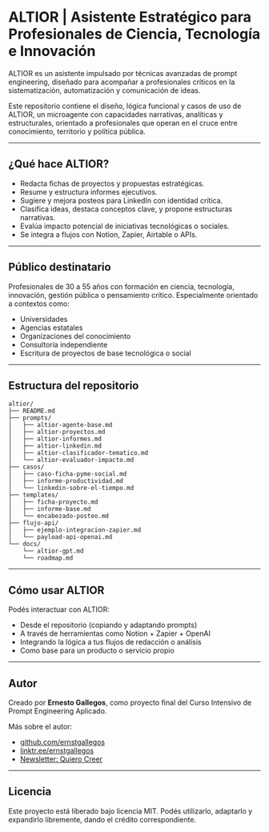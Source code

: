# ALTIOR | Asistente Estratégico para Profesionales de Ciencia, Tecnología e Innovación

ALTIOR es un asistente impulsado por técnicas avanzadas de prompt engineering, diseñado para acompañar a profesionales críticos en la sistematización, automatización y comunicación de ideas.

Este repositorio contiene el diseño, lógica funcional y casos de uso de ALTIOR, un microagente con capacidades narrativas, analíticas y estructurales, orientado a profesionales que operan en el cruce entre conocimiento, territorio y política pública.

---

## ¿Qué hace ALTIOR?

- Redacta fichas de proyectos y propuestas estratégicas.
- Resume y estructura informes ejecutivos.
- Sugiere y mejora posteos para LinkedIn con identidad crítica.
- Clasifica ideas, destaca conceptos clave, y propone estructuras narrativas.
- Evalúa impacto potencial de iniciativas tecnológicas o sociales.
- Se integra a flujos con Notion, Zapier, Airtable o APIs.

---

## Público destinatario

Profesionales de 30 a 55 años con formación en ciencia, tecnología, innovación, gestión pública o pensamiento crítico. Especialmente orientado a contextos como:

- Universidades
- Agencias estatales
- Organizaciones del conocimiento
- Consultoría independiente
- Escritura de proyectos de base tecnológica o social

---

## Estructura del repositorio

```
altior/
├── README.md
├── prompts/
│   ├── altior-agente-base.md
│   ├── altior-proyectos.md
│   ├── altior-informes.md
│   ├── altior-linkedin.md
│   ├── altior-clasificador-tematico.md
│   └── altior-evaluador-impacto.md
├── casos/
│   ├── caso-ficha-pyme-social.md
│   ├── informe-productividad.md
│   └── linkedin-sobre-el-tiempo.md
├── templates/
│   ├── ficha-proyecto.md
│   ├── informe-base.md
│   └── encabezado-posteo.md
├── flujo-api/
│   ├── ejemplo-integracion-zapier.md
│   └── payload-api-openai.md
└── docs/
    └── altior-gpt.md
    └── roadmap.md
```

---

## Cómo usar ALTIOR

Podés interactuar con ALTIOR:

- Desde el repositorio (copiando y adaptando prompts)
- A través de herramientas como Notion + Zapier + OpenAI
- Integrando la lógica a tus flujos de redacción o análisis
- Como base para un producto o servicio propio

---

## Autor

Creado por **Ernesto Gallegos**, como proyecto final del Curso Intensivo de Prompt Engineering Aplicado.

Más sobre el autor:
- [github.com/ernstgallegos](https://github.com/ernstgallegos)
- [linktr.ee/ernstgallegos](https://linktr.ee/ernstgallegos)
- [Newsletter: Quiero Creer](https://quierocreer.substack.com)

---

## Licencia

Este proyecto está liberado bajo licencia MIT. Podés utilizarlo, adaptarlo y expandirlo libremente, dando el crédito correspondiente.
